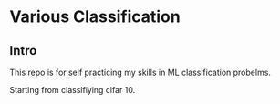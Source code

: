 # Various Classification

## Intro

This repo is for self practicing my skills in ML classification probelms. 

Starting from classifiying cifar 10.

